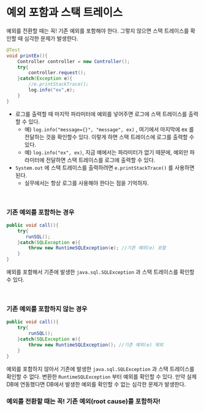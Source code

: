 # 예외 포함과 스택 트레이스
예외를 전환할 때는 꼭! 기존 예외를 포함해야 한다. 그렇지 않으면 스택 트레이스를 확인할 때 심각한 문제가 발생한다.
```java
@Test
void printEx(){
    Controller controller = new Controller();
    try{
        controller.request();
    }catch(Exception e){
        //e.printStackTrace();
        log.info("ex",e);
    }
}
```
* 로그를 출력할 때 마지막 파라미터에 예외를 넣어주면 로그에 스택 트레이스를 출력할 수 있다.
  * 예) ```log.info("message={}", "message", ex)``` , 여기에서 마지막에 ex 를 전달하는 것을 확인할수 있다. 이렇게 하면 스택 트레이스에 로그를 출력할 수 있다.
  * 예) ```log.info("ex", ex)```, 지금 예에서는 파라미터가 없기 때문에, 예외만 파라미터에 전달하면 스택 트레이스를 로그에 출력할 수 있다.
* ```System.out``` 에 스택 트레이스를 출력하려면 ```e.printStackTrace()``` 를 사용하면 된다.
  * 실무에서는 항상 로그를 사용해야 한다는 점을 기억하자.

<br>

### 기존 예외를 포함하는 경우
```java
public void call(){
    try{
       runSQL();
    }catch(SQLException e){
        throw new RuntimeSQLException(e); //기존 예외(e) 포함
    }
}
```
예외를 포함해서 기존에 발생한 ```java.sql.SQLException``` 과 스택 트레이스를 확인할 수 있다.

<br>

### 기존 예외를 포함하지 않는 경우
```java
public void call(){
    try{
        runSQL();
    }catch(SQLException e){
        throw new RuntimeSQLException(); //기존 예외(e) 제외
    }
}
```
예외를 포함하지 않아서 기존에 발생한 ```java.sql.SQLException``` 과 스택 트레이스를 확인할 수 없다. 변환한 ```RuntimeSQLException``` 부터 예외를 확인할 수 있다.
만약 실제 DB에 연동했다면 DB에서 발생한 예외를 확인할 수 없는 심각한 문제가 발생한다.

### 예외를 전환할 때는 꼭! 기존 예외(root cause)를 포함하자!